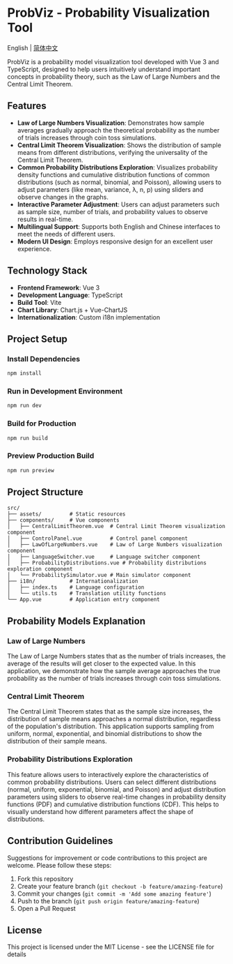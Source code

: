 # ProbViz - Probability Visualization Tool

English | [简体中文](./README.md)

ProbViz is a probability model visualization tool developed with Vue 3 and TypeScript, designed to help users intuitively understand important concepts in probability theory, such as the Law of Large Numbers and the Central Limit Theorem.

## Features

- **Law of Large Numbers Visualization**: Demonstrates how sample averages gradually approach the theoretical probability as the number of trials increases through coin toss simulations.
- **Central Limit Theorem Visualization**: Shows the distribution of sample means from different distributions, verifying the universality of the Central Limit Theorem.
- **Common Probability Distributions Exploration**: Visualizes probability density functions and cumulative distribution functions of common distributions (such as normal, binomial, and Poisson), allowing users to adjust parameters (like mean, variance, λ, n, p) using sliders and observe changes in the graphs.
- **Interactive Parameter Adjustment**: Users can adjust parameters such as sample size, number of trials, and probability values to observe results in real-time.
- **Multilingual Support**: Supports both English and Chinese interfaces to meet the needs of different users.
- **Modern UI Design**: Employs responsive design for an excellent user experience.

## Technology Stack

- **Frontend Framework**: Vue 3
- **Development Language**: TypeScript
- **Build Tool**: Vite
- **Chart Library**: Chart.js + Vue-ChartJS
- **Internationalization**: Custom i18n implementation

## Project Setup

### Install Dependencies

```sh
npm install
```

### Run in Development Environment

```sh
npm run dev
```

### Build for Production

```sh
npm run build
```

### Preview Production Build

```sh
npm run preview
```

## Project Structure

```
src/
├── assets/         # Static resources
├── components/     # Vue components
│   ├── CentralLimitTheorem.vue  # Central Limit Theorem visualization component
│   ├── ControlPanel.vue         # Control panel component
│   ├── LawOfLargeNumbers.vue    # Law of Large Numbers visualization component
│   ├── LanguageSwitcher.vue     # Language switcher component
│   ├── ProbabilityDistributions.vue # Probability distributions exploration component
│   └── ProbabilitySimulator.vue # Main simulator component
├── i18n/           # Internationalization
│   ├── index.ts    # Language configuration
│   └── utils.ts    # Translation utility functions
└── App.vue         # Application entry component
```

## Probability Models Explanation

### Law of Large Numbers

The Law of Large Numbers states that as the number of trials increases, the average of the results will get closer to the expected value. In this application, we demonstrate how the sample average approaches the true probability as the number of trials increases through coin toss simulations.

### Central Limit Theorem

The Central Limit Theorem states that as the sample size increases, the distribution of sample means approaches a normal distribution, regardless of the population's distribution. This application supports sampling from uniform, normal, exponential, and binomial distributions to show the distribution of their sample means.

### Probability Distributions Exploration

This feature allows users to interactively explore the characteristics of common probability distributions. Users can select different distributions (normal, uniform, exponential, binomial, and Poisson) and adjust distribution parameters using sliders to observe real-time changes in probability density functions (PDF) and cumulative distribution functions (CDF). This helps to visually understand how different parameters affect the shape of distributions.

## Contribution Guidelines

Suggestions for improvement or code contributions to this project are welcome. Please follow these steps:

1. Fork this repository
2. Create your feature branch (`git checkout -b feature/amazing-feature`)
3. Commit your changes (`git commit -m 'Add some amazing feature'`)
4. Push to the branch (`git push origin feature/amazing-feature`)
5. Open a Pull Request

## License

This project is licensed under the MIT License - see the LICENSE file for details
